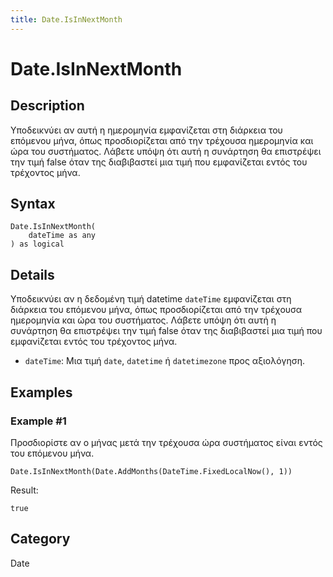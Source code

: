 ```yaml
---
title: Date.IsInNextMonth
---
```


# Date.IsInNextMonth


## Description

Υποδεικνύει αν αυτή η ημερομηνία εμφανίζεται στη διάρκεια του επόμενου μήνα, όπως προσδιορίζεται από την τρέχουσα ημερομηνία και ώρα του συστήματος. Λάβετε υπόψη ότι αυτή η συνάρτηση θα επιστρέψει την τιμή false όταν της διαβιβαστεί μια τιμή που εμφανίζεται εντός του τρέχοντος μήνα.


## Syntax

```powerquery
Date.IsInNextMonth(
    dateTime as any
) as logical
```


## Details

Υποδεικνύει αν η δεδομένη τιμή datetime <code>dateTime</code> εμφανίζεται στη διάρκεια του επόμενου μήνα, όπως προσδιορίζεται από την τρέχουσα ημερομηνία και ώρα του συστήματος. Λάβετε υπόψη ότι αυτή η συνάρτηση θα επιστρέψει την τιμή false όταν της διαβιβαστεί μια τιμή που εμφανίζεται εντός του τρέχοντος μήνα.      <ul>      <li><code>dateTime</code>: Μια τιμή <code>date</code>, <code>datetime</code> ή <code>datetimezone</code> προς αξιολόγηση.</li>      </ul>


## Examples

### Example #1 
Προσδιορίστε αν ο μήνας μετά την τρέχουσα ώρα συστήματος είναι εντός του επόμενου μήνα.
```powerquery
Date.IsInNextMonth(Date.AddMonths(DateTime.FixedLocalNow(), 1))
```

Result: 
```powerquery
true
```




## Category
Date
